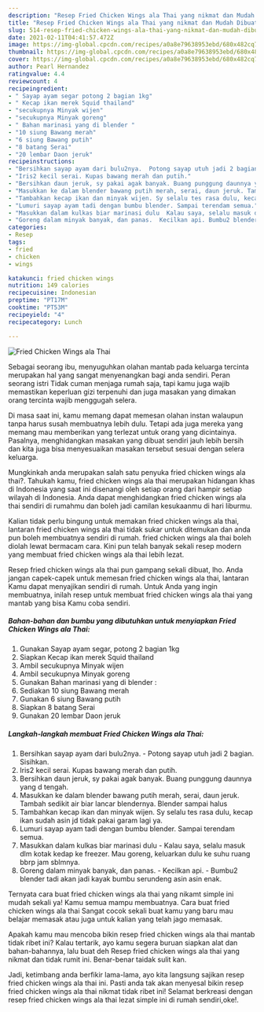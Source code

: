 ```yaml
---
description: "Resep Fried Chicken Wings ala Thai yang nikmat dan Mudah Dibuat"
title: "Resep Fried Chicken Wings ala Thai yang nikmat dan Mudah Dibuat"
slug: 514-resep-fried-chicken-wings-ala-thai-yang-nikmat-dan-mudah-dibuat
date: 2021-02-11T04:41:57.472Z
image: https://img-global.cpcdn.com/recipes/a0a8e79638953ebd/680x482cq70/fried-chicken-wings-ala-thai-foto-resep-utama.jpg
thumbnail: https://img-global.cpcdn.com/recipes/a0a8e79638953ebd/680x482cq70/fried-chicken-wings-ala-thai-foto-resep-utama.jpg
cover: https://img-global.cpcdn.com/recipes/a0a8e79638953ebd/680x482cq70/fried-chicken-wings-ala-thai-foto-resep-utama.jpg
author: Pearl Hernandez
ratingvalue: 4.4
reviewcount: 4
recipeingredient:
- " Sayap ayam segar potong 2 bagian 1kg"
- " Kecap ikan merek Squid thailand"
- "secukupnya Minyak wijen"
- "secukupnya Minyak goreng"
- " Bahan marinasi yang di blender "
- "10 siung Bawang merah"
- "6 siung Bawang putih"
- "8 batang Serai"
- "20 lembar Daon jeruk"
recipeinstructions:
- "Bersihkan sayap ayam dari bulu2nya.  Potong sayap utuh jadi 2 bagian. Sisihkan."
- "Iris2 kecil serai. Kupas bawang merah dan putih."
- "Bersihkan daun jeruk, sy pakai agak banyak. Buang punggung daunnya yang d tengah."
- "Masukkan ke dalam blender bawang putih merah, serai, daun jeruk. Tambah sedikit air biar lancar blendernya. Blender sampai halus"
- "Tambahkan kecap ikan dan minyak wijen. Sy selalu tes rasa dulu, kecap ikan sudah asin jd tidak pakai garam lagi ya."
- "Lumuri sayap ayam tadi dengan bumbu blender. Sampai terendam semua."
- "Masukkan dalam kulkas biar marinasi dulu  Kalau saya, selalu masuk dlm kotak kedap ke freezer. Mau goreng, keluarkan dulu ke suhu ruang bbrp jam sblmnya."
- "Goreng dalam minyak banyak, dan panas.  Kecilkan api. Bumbu2 blender tadi akan jadi kayak bumbu serundeng asin asin enak."
categories:
- Resep
tags:
- fried
- chicken
- wings

katakunci: fried chicken wings 
nutrition: 149 calories
recipecuisine: Indonesian
preptime: "PT17M"
cooktime: "PT53M"
recipeyield: "4"
recipecategory: Lunch

---
```



![Fried Chicken Wings ala Thai](https://img-global.cpcdn.com/recipes/a0a8e79638953ebd/680x482cq70/fried-chicken-wings-ala-thai-foto-resep-utama.jpg)

Sebagai seorang ibu, menyuguhkan olahan mantab pada keluarga tercinta merupakan hal yang sangat menyenangkan bagi anda sendiri. Peran seorang istri Tidak cuman menjaga rumah saja, tapi kamu juga wajib memastikan keperluan gizi terpenuhi dan juga masakan yang dimakan orang tercinta wajib menggugah selera.

Di masa  saat ini, kamu memang dapat memesan olahan instan walaupun tanpa harus susah membuatnya lebih dulu. Tetapi ada juga mereka yang memang mau memberikan yang terlezat untuk orang yang dicintainya. Pasalnya, menghidangkan masakan yang dibuat sendiri jauh lebih bersih dan kita juga bisa menyesuaikan masakan tersebut sesuai dengan selera keluarga. 



Mungkinkah anda merupakan salah satu penyuka fried chicken wings ala thai?. Tahukah kamu, fried chicken wings ala thai merupakan hidangan khas di Indonesia yang saat ini disenangi oleh setiap orang dari hampir setiap wilayah di Indonesia. Anda dapat menghidangkan fried chicken wings ala thai sendiri di rumahmu dan boleh jadi camilan kesukaanmu di hari liburmu.

Kalian tidak perlu bingung untuk memakan fried chicken wings ala thai, lantaran fried chicken wings ala thai tidak sukar untuk ditemukan dan anda pun boleh membuatnya sendiri di rumah. fried chicken wings ala thai boleh diolah lewat bermacam cara. Kini pun telah banyak sekali resep modern yang membuat fried chicken wings ala thai lebih lezat.

Resep fried chicken wings ala thai pun gampang sekali dibuat, lho. Anda jangan capek-capek untuk memesan fried chicken wings ala thai, lantaran Kamu dapat menyajikan sendiri di rumah. Untuk Anda yang ingin membuatnya, inilah resep untuk membuat fried chicken wings ala thai yang mantab yang bisa Kamu coba sendiri.

<!--inarticleads1-->

##### Bahan-bahan dan bumbu yang dibutuhkan untuk menyiapkan Fried Chicken Wings ala Thai:

1. Gunakan  Sayap ayam segar, potong 2 bagian 1kg
1. Siapkan  Kecap ikan merek Squid thailand
1. Ambil secukupnya Minyak wijen
1. Ambil secukupnya Minyak goreng
1. Gunakan  Bahan marinasi yang di blender :
1. Sediakan 10 siung Bawang merah
1. Gunakan 6 siung Bawang putih
1. Siapkan 8 batang Serai
1. Gunakan 20 lembar Daon jeruk




<!--inarticleads2-->

##### Langkah-langkah membuat Fried Chicken Wings ala Thai:

1. Bersihkan sayap ayam dari bulu2nya.  - Potong sayap utuh jadi 2 bagian. Sisihkan.
1. Iris2 kecil serai. Kupas bawang merah dan putih.
1. Bersihkan daun jeruk, sy pakai agak banyak. Buang punggung daunnya yang d tengah.
1. Masukkan ke dalam blender bawang putih merah, serai, daun jeruk. Tambah sedikit air biar lancar blendernya. Blender sampai halus
1. Tambahkan kecap ikan dan minyak wijen. Sy selalu tes rasa dulu, kecap ikan sudah asin jd tidak pakai garam lagi ya.
1. Lumuri sayap ayam tadi dengan bumbu blender. Sampai terendam semua.
1. Masukkan dalam kulkas biar marinasi dulu  - Kalau saya, selalu masuk dlm kotak kedap ke freezer. Mau goreng, keluarkan dulu ke suhu ruang bbrp jam sblmnya.
1. Goreng dalam minyak banyak, dan panas.  - Kecilkan api. - Bumbu2 blender tadi akan jadi kayak bumbu serundeng asin asin enak.




Ternyata cara buat fried chicken wings ala thai yang nikamt simple ini mudah sekali ya! Kamu semua mampu membuatnya. Cara buat fried chicken wings ala thai Sangat cocok sekali buat kamu yang baru mau belajar memasak atau juga untuk kalian yang telah jago memasak.

Apakah kamu mau mencoba bikin resep fried chicken wings ala thai mantab tidak ribet ini? Kalau tertarik, ayo kamu segera buruan siapkan alat dan bahan-bahannya, lalu buat deh Resep fried chicken wings ala thai yang nikmat dan tidak rumit ini. Benar-benar taidak sulit kan. 

Jadi, ketimbang anda berfikir lama-lama, ayo kita langsung sajikan resep fried chicken wings ala thai ini. Pasti anda tak akan menyesal bikin resep fried chicken wings ala thai nikmat tidak ribet ini! Selamat berkreasi dengan resep fried chicken wings ala thai lezat simple ini di rumah sendiri,oke!.

